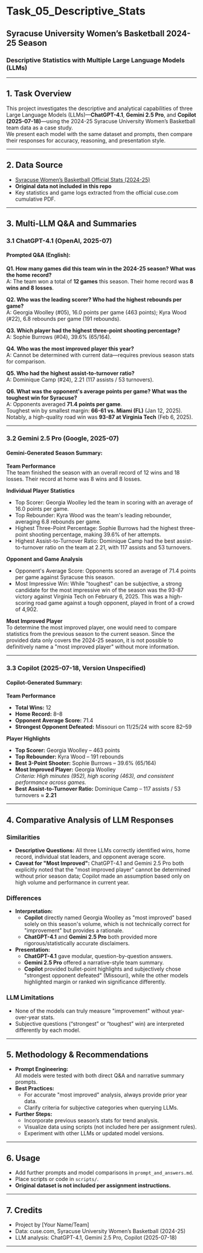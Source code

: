 # Task_05_Descriptive_Stats

## Syracuse University Women’s Basketball 2024-25 Season  
### Descriptive Statistics with Multiple Large Language Models (LLMs)

---

## 1. Task Overview

This project investigates the descriptive and analytical capabilities of three Large Language Models (LLMs)—**ChatGPT-4.1**, **Gemini 2.5 Pro**, and **Copilot (2025-07-18)**—using the 2024-25 Syracuse University Women’s Basketball team data as a case study.  
We present each model with the same dataset and prompts, then compare their responses for accuracy, reasoning, and presentation style.

---

## 2. Data Source

- [Syracuse Women’s Basketball Official Stats (2024-25)](https://cuse.com/sports/womens-basketball/stats/2024-25)
- **Original data not included in this repo**
- Key statistics and game logs extracted from the official cuse.com cumulative PDF.

---

## 3. Multi-LLM Q&A and Summaries

### 3.1 ChatGPT-4.1 (OpenAI, 2025-07)

#### **Prompted Q&A (English):**

**Q1. How many games did this team win in the 2024-25 season? What was the home record?**  
A: The team won a total of **12 games** this season. Their home record was **8 wins and 8 losses**.

**Q2. Who was the leading scorer? Who had the highest rebounds per game?**  
A: Georgia Woolley (#05), 16.0 points per game (463 points); Kyra Wood (#22), 6.8 rebounds per game (191 rebounds).

**Q3. Which player had the highest three-point shooting percentage?**  
A: Sophie Burrows (#04), 39.6% (65/164).

**Q4. Who was the most improved player this year?**  
A: Cannot be determined with current data—requires previous season stats for comparison.

**Q5. Who had the highest assist-to-turnover ratio?**  
A: Dominique Camp (#24), 2.21 (117 assists / 53 turnovers).

**Q6. What was the opponent's average points per game? What was the toughest win for Syracuse?**  
A: Opponents averaged **71.4 points per game**.  
Toughest win by smallest margin: **66-61 vs. Miami (FL)** (Jan 12, 2025). Notably, a high-quality road win was **93-87 at Virginia Tech** (Feb 6, 2025).

---

### 3.2 Gemini 2.5 Pro (Google, 2025-07)

#### **Gemini-Generated Season Summary:**

**Team Performance**  
The team finished the season with an overall record of 12 wins and 18 losses. Their record at home was 8 wins and 8 losses.

**Individual Player Statistics**  
- Top Scorer: Georgia Woolley led the team in scoring with an average of 16.0 points per game.
- Top Rebounder: Kyra Wood was the team's leading rebounder, averaging 6.8 rebounds per game.
- Highest Three-Point Percentage: Sophie Burrows had the highest three-point shooting percentage, making 39.6% of her attempts.
- Highest Assist-to-Turnover Ratio: Dominique Camp had the best assist-to-turnover ratio on the team at 2.21, with 117 assists and 53 turnovers.

**Opponent and Game Analysis**  
- Opponent's Average Score: Opponents scored an average of 71.4 points per game against Syracuse this season.
- Most Impressive Win: While "toughest" can be subjective, a strong candidate for the most impressive win of the season was the 93-87 victory against Virginia Tech on February 6, 2025. This was a high-scoring road game against a tough opponent, played in front of a crowd of 4,902.

**Most Improved Player**  
To determine the most improved player, one would need to compare statistics from the previous season to the current season. Since the provided data only covers the 2024-25 season, it is not possible to definitively name a "most improved player" without more information.

---

### 3.3 Copilot (2025-07-18, Version Unspecified)

#### **Copilot-Generated Summary:**

**Team Performance**
- **Total Wins:** 12
- **Home Record:** 8–8
- **Opponent Average Score:** 71.4
- **Strongest Opponent Defeated:** Missouri on 11/25/24 with score 82–59

**Player Highlights**
- **Top Scorer:** Georgia Woolley – 463 points
- **Top Rebounder:** Kyra Wood – 191 rebounds
- **Best 3-Point Shooter:** Sophie Burrows – 39.6% (65/164)
- **Most Improved Player:** Georgia Woolley  
  _Criteria: High minutes (952), high scoring (463), and consistent performance across games._
- **Best Assist-to-Turnover Ratio:** Dominique Camp – 117 assists / 53 turnovers ≈ **2.21**

---

## 4. Comparative Analysis of LLM Responses

### Similarities
- **Descriptive Questions:** All three LLMs correctly identified wins, home record, individual stat leaders, and opponent average score.
- **Caveat for "Most Improved":** ChatGPT-4.1 and Gemini 2.5 Pro both explicitly noted that the "most improved player" cannot be determined without prior season data; Copilot made an assumption based only on high volume and performance in current year.

### Differences
- **Interpretation:**  
  - **Copilot** directly named Georgia Woolley as "most improved" based solely on this season's volume, which is not technically correct for "improvement" but provides a rationale.
  - **ChatGPT-4.1** and **Gemini 2.5 Pro** both provided more rigorous/statistically accurate disclaimers.
- **Presentation:**  
  - **ChatGPT-4.1** gave modular, question-by-question answers.
  - **Gemini 2.5 Pro** offered a narrative-style team summary.
  - **Copilot** provided bullet-point highlights and subjectively chose "strongest opponent defeated" (Missouri), while the other models highlighted margin or ranked win significance differently.

### LLM Limitations
- None of the models can truly measure "improvement" without year-over-year stats.
- Subjective questions (“strongest” or “toughest” win) are interpreted differently by each model.

---

## 5. Methodology & Recommendations

- **Prompt Engineering:**  
  All models were tested with both direct Q&A and narrative summary prompts.
- **Best Practices:**  
  - For accurate "most improved" analysis, always provide prior year data.
  - Clarify criteria for subjective categories when querying LLMs.
- **Further Steps:**  
  - Incorporate previous season’s stats for trend analysis.
  - Visualize data using scripts (not included here per assignment rules).
  - Experiment with other LLMs or updated model versions.

---

## 6. Usage

- Add further prompts and model comparisons in `prompt_and_answers.md`.
- Place scripts or code in `scripts/`.
- **Original dataset is not included per assignment instructions.**

---

## 7. Credits

- Project by [Your Name/Team]
- Data: cuse.com, Syracuse University Women’s Basketball (2024-25)
- LLM analysis: ChatGPT-4.1, Gemini 2.5 Pro, Copilot (2025-07-18)

---
